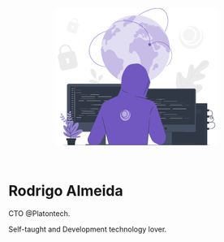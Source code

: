 <p align="center">
  <img src="https://github.com/roalmeida/roalmeida/blob/master/github.png" height="270" width="320" alt="Relectron" />
</p>

<br>

# Rodrigo Almeida

CTO @Platontech.

Self-taught and Development technology lover.
